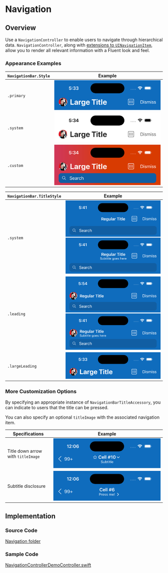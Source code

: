 # Navigation

## Overview

Use a `NavigationController` to enable users to navigate through hierarchical data. `NavigationController`, along with [extensions to `UINavigationItem`](https://github.com/microsoft/fluentui-apple/blob/main/ios/FluentUI/Navigation/UINavigationItem%2BNavigation.swift), allow you to render all relevant information with a Fluent look and feel.

### Appearance Examples

| `NavigationBar.Style` | Example |
|-|-|
| `.primary` | ![Navigation-Style-Primary.png](.attachments/Navigation-Style-Primary.png) |
| `.system` | ![Navigation-Style-System.png](.attachments/Navigation-Style-System.png) |
| `.custom` | ![Navigation-Style-Custom.png](.attachments/Navigation-Style-Custom.png) |

| `NavigationBar.TitleStyle` | Example |
|-|-|
| `.system` | ![Navigation-TitleStyle-System1.png](.attachments/Navigation-TitleStyle-System1.png) ![Navigation-TitleStyle-System2.png](.attachments/Navigation-TitleStyle-System2.png) |
| `.leading` | ![Navigation-TitleStyle-Leading1.png](.attachments/Navigation-TitleStyle-Leading1.png) ![Navigation-TitleStyle-Leading2.png](.attachments/Navigation-TitleStyle-Leading2.png) |
| `.largeLeading` | ![Navigation-Style-Primary.png](.attachments/Navigation-Style-Primary.png) |

### More Customization Options

By specifying an appropriate instance of `NavigationBarTitleAccessory`, you can indicate to users that the title can be pressed.

You can also specify an optional `titleImage` with the associated navigation item.

| Specifications | Example |
|-|-|
| Title down arrow with `titleImage` | ![Navigation-Accessory-Image-TitleDownArrow.png](.attachments/Navigation-Accessory-Image-TitleDownArrow.png)
| Subtitle disclosure | ![Navigation-Accessory-SubtitleDisclosure.png](.attachments/Navigation-Accessory-SubtitleDisclosure.png)

## Implementation

### Source Code

[Navigation folder](https://github.com/microsoft/fluentui-apple/blob/main/ios/FluentUI/Navigation/)

### Sample Code

[NavigationControllerDemoController.swift](https://github.com/microsoft/fluentui-apple/blob/main/ios/FluentUI.Demo/FluentUI.Demo/Demos/NavigationControllerDemoController.swift)
